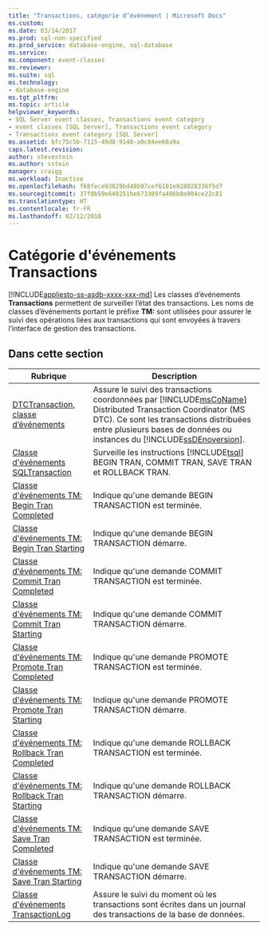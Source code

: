 ```yaml
---
title: "Transactions, catégorie d’événement | Microsoft Docs"
ms.custom: 
ms.date: 03/14/2017
ms.prod: sql-non-specified
ms.prod_service: database-engine, sql-database
ms.service: 
ms.component: event-classes
ms.reviewer: 
ms.suite: sql
ms.technology:
- database-engine
ms.tgt_pltfrm: 
ms.topic: article
helpviewer_keywords:
- SQL Server event classes, Transactions event category
- event classes [SQL Server], Transactions event category
- Transactions event category [SQL Server]
ms.assetid: bfc75c5b-7115-49d8-9148-a0c84ee66a9a
caps.latest.revision: 
author: stevestein
ms.author: sstein
manager: craigg
ms.workload: Inactive
ms.openlocfilehash: f68fece93029bd48b07cef6101e928028336f5d7
ms.sourcegitcommit: 37f0b59e648251be673389fa486b0a984ce22c81
ms.translationtype: HT
ms.contentlocale: fr-FR
ms.lasthandoff: 02/12/2018
---
```

# <a name="transactions-event-category"></a>Catégorie d'événements Transactions
[!INCLUDE[appliesto-ss-asdb-xxxx-xxx-md](../../includes/appliesto-ss-asdb-xxxx-xxx-md.md)]
Les classes d’événements **Transactions** permettent de surveiller l’état des transactions. Les noms de classes d’événements portant le préfixe **TM:** sont utilisées pour assurer le suivi des opérations liées aux transactions qui sont envoyées à travers l’interface de gestion des transactions.  
  
## <a name="in-this-section"></a>Dans cette section  
  
|Rubrique|Description|  
|-----------|-----------------|  
|[DTCTransaction, classe d’événements](../../relational-databases/event-classes/dtctransaction-event-class.md)|Assure le suivi des transactions coordonnées par [!INCLUDE[msCoName](../../includes/msconame-md.md)] Distributed Transaction Coordinator (MS DTC). Ce sont les transactions distribuées entre plusieurs bases de données ou instances du [!INCLUDE[ssDEnoversion](../../includes/ssdenoversion-md.md)].|  
|[Classe d'événements SQLTransaction](../../relational-databases/event-classes/sqltransaction-event-class.md)|Surveille les instructions [!INCLUDE[tsql](../../includes/tsql-md.md)] BEGIN TRAN, COMMIT TRAN, SAVE TRAN et ROLLBACK TRAN.|  
|[Classe d'événements TM: Begin Tran Completed](../../relational-databases/event-classes/tm-begin-tran-completed-event-class.md)|Indique qu'une demande BEGIN TRANSACTION est terminée.|  
|[Classe d'événements TM: Begin Tran Starting](../../relational-databases/event-classes/tm-begin-tran-starting-event-class.md)|Indique qu'une demande BEGIN TRANSACTION démarre.|  
|[Classe d'événements TM: Commit Tran Completed](../../relational-databases/event-classes/tm-commit-tran-completed-event-class.md)|Indique qu'une demande COMMIT TRANSACTION est terminée.|  
|[Classe d'événements TM: Commit Tran Starting](../../relational-databases/event-classes/tm-commit-tran-starting-event-class.md)|Indique qu'une demande COMMIT TRANSACTION démarre.|  
|[Classe d'événements TM: Promote Tran Completed](../../relational-databases/event-classes/tm-promote-tran-completed-event-class.md)|Indique qu'une demande PROMOTE TRANSACTION est terminée.|  
|[Classe d'événements TM: Promote Tran Starting](../../relational-databases/event-classes/tm-promote-tran-starting-event-class.md)|Indique qu'une demande PROMOTE TRANSACTION démarre.|  
|[Classe d'événements TM: Rollback Tran Completed](../../relational-databases/event-classes/tm-rollback-tran-completed-event-class.md)|Indique qu'une demande ROLLBACK TRANSACTION est terminée.|  
|[Classe d'événements TM: Rollback Tran Starting](../../relational-databases/event-classes/tm-rollback-tran-starting-event-class.md)|Indique qu'une demande ROLLBACK TRANSACTION démarre.|  
|[Classe d'événements TM: Save Tran Completed](../../relational-databases/event-classes/tm-save-tran-completed-event-class.md)|Indique qu'une demande SAVE TRANSACTION est terminée.|  
|[Classe d'événements TM: Save Tran Starting](../../relational-databases/event-classes/tm-save-tran-starting-event-class.md)|Indique qu'une demande SAVE TRANSACTION démarre.|  
|[Classe d'événements TransactionLog](../../relational-databases/event-classes/transactionlog-event-class.md)|Assure le suivi du moment où les transactions sont écrites dans un journal des transactions de la base de données.|  
  
  
